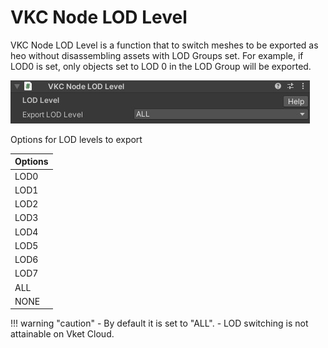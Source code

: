 # VKC Node LOD Level
VKC Node LOD Level is a function that to switch meshes to be exported as heo without disassembling assets with LOD Groups set.
For example, if LOD0 is set, only objects set to LOD 0 in the LOD Group will be exported.

![HEOLODLevel](img/HEOLODLevel.jpg)

Options for LOD levels to export

| Options |
| ---- |
| LOD0 |
| LOD1 |
| LOD2 |
| LOD3 |
| LOD4 |
| LOD5 |
| LOD6 |
| LOD7 |
| ALL |
| NONE |

!!! warning "caution"
     - By default it is set to "ALL".
     - LOD switching is not attainable on Vket Cloud.